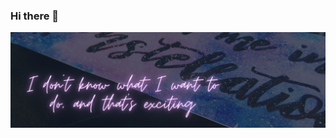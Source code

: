 ### Hi there 👋

<!--
**PratilipiAich/PratilipiAich** is a ✨ _special_ ✨ repository because its `README.md` (this file) appears on your GitHub profile.

Here are some ideas to get you started:

- 🔭 I’m currently working on ...
- 🌱 I’m currently learning ...
- 👯 I’m looking to collaborate on ...
- 🤔 I’m looking for help with ...
- 💬 Ask me about ...
- 📫 How to reach me: ...
- 😄 Pronouns: ...
- ⚡ Fun fact: ...
-->

![i have no idea what to do](https://github.com/PratilipiAich/PratilipiAich/blob/main/banner.png?raw=true)
